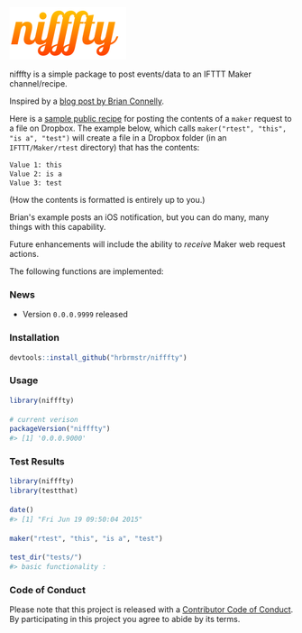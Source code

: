 <!-- README.md is generated from README.Rmd. Please edit that file -->
<!-- [![Build Status](https://travis-ci.org/hrbrmstr/nifffty.svg)](https://travis-ci.org/hrbrmstr/nifffty) 
![Project Status: Concept - Minimal or no implementation has been done yet.](http://www.repostatus.org/badges/0.1.0/concept.svg)](http://www.repostatus.org/#concept)
[![CRAN_Status_Badge](http://www.r-pkg.org/badges/version/nifffty)](http://cran.r-project.org/web/packages/nifffty) 
![downloads](http://cranlogs.r-pkg.org/badges/grand-total/nifffty) -->
![img](nifffty.png)

nifffty is a simple package to post events/data to an IFTTT Maker channel/recipe.

Inspired by a [blog post by Brian Connelly](http://bconnelly.net/2015/06/connecting-r-to-everything-with-ifttt/).

Here is a [sample public recipe](https://ifttt.com/recipes/300804-post-maker-event-values-to-dropbox-file) for posting the contents of a `maker` request to a file on Dropbox. The example below, which calls `maker("rtest", "this", "is a", "test")` will create a file in a Dropbox folder (in an `IFTTT/Maker/rtest` directory) that has the contents:

    Value 1: this
    Value 2: is a
    Value 3: test

(How the contents is formatted is entirely up to you.)

Brian's example posts an iOS notification, but you can do many, many things with this capability.

Future enhancements will include the ability to *receive* Maker web request actions.

The following functions are implemented:

### News

-   Version `0.0.0.9999` released

### Installation

``` r
devtools::install_github("hrbrmstr/nifffty")
```

### Usage

``` r
library(nifffty)

# current verison
packageVersion("nifffty")
#> [1] '0.0.0.9000'
```

### Test Results

``` r
library(nifffty)
library(testthat)

date()
#> [1] "Fri Jun 19 09:50:04 2015"

maker("rtest", "this", "is a", "test")

test_dir("tests/")
#> basic functionality :
```

### Code of Conduct

Please note that this project is released with a [Contributor Code of Conduct](CONDUCT.md). By participating in this project you agree to abide by its terms.
